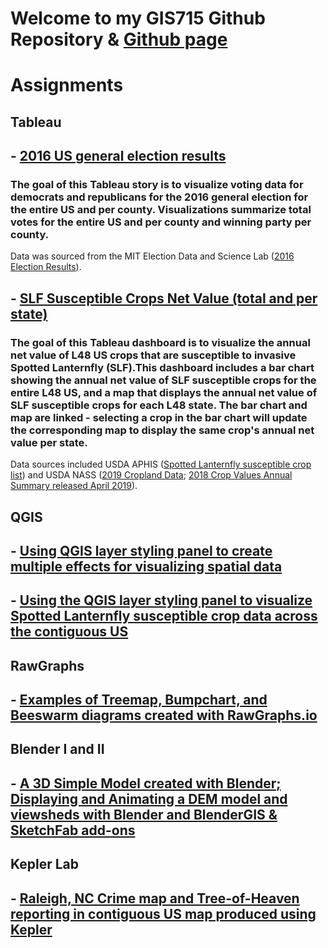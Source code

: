 # Welcome to my GIS715 Github Repository & [Github page](https://cyborginhas.github.io/GIS715/)

# Assignments

## **Tableau**

## - [2016 US general election results](https://cyborginhas.github.io/GIS715/tableau/myStory.html)

### The goal of this Tableau story is to visualize voting data for democrats and republicans for the 2016 general election for the entire US and per county. Visualizations summarize total votes for the entire US and per county and winning party per county.

Data was sourced from the MIT Election Data and Science Lab ([2016 Election Results](https://doi.org/10.7910/DVN/VOQCHQ)).

## - [SLF Susceptible Crops Net Value (total and per state)](https://cyborginhas.github.io/GIS715/tableau/mydashboard2.html)

### The goal of this Tableau dashboard is to visualize the annual net value of L48 US crops that are susceptible to invasive Spotted Lanternfly (SLF).This dashboard includes a bar chart showing the annual net value of SLF susceptible crops for the entire L48 US, and a  map that displays the annual net value of SLF susceptible crops for each L48 state. The bar chart and map are linked - selecting a crop in the bar chart will update the corresponding map to display the same crop's annual net value per state.

Data sources included USDA APHIS ([Spotted Lanternfly susceptible crop list](https://www.aphis.usda.gov/aphis/resources/pests-diseases/hungry-pests/the-threat/spotted-lanternfly/spotted-lanternfly)) and USDA NASS ([2019 Cropland Data](https://nassgeodata.gmu.edu/CropScape/); [2018 Crop Values Annual Summary released April 2019](https://usda.library.cornell.edu/concern/publications/k35694332?locale=en)).

## **QGIS**
## - [Using QGIS layer styling panel to create multiple effects for visualizing spatial data](https://cyborginhas.github.io/GIS715/QGIS/QGIS_IandIIKMdata.html)

## - [Using the QGIS layer styling panel to visualize Spotted Lanternfly susceptible crop data across the contiguous US](https://cyborginhas.github.io/GIS715/QGIS/SLF/QGIS_SLFdata.html) 

## **RawGraphs**
## - [Examples of Treemap, Bumpchart, and Beeswarm diagrams created with RawGraphs.io](https://cyborginhas.github.io/GIS715/raw_graphs/rawgraphs_w.html)

## **Blender I and II**
## - [A 3D Simple Model created with Blender; Displaying and Animating a DEM model and viewsheds with Blender and BlenderGIS & SketchFab add-ons](https://cyborginhas.github.io/GIS715/blender/blenderIandII.html)

## **Kepler Lab**
## - [Raleigh, NC Crime map and Tree-of-Heaven reporting in contiguous US map produced using Kepler](https://cyborginhas.github.io/GIS715/keplerlab/kepler.html)
